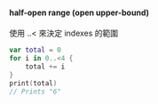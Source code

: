 #### half-open range (open upper-bound)

使用 ..< 來決定 indexes 的範圍

```swift
var total = 0
for i in 0..<4 {
    total += i
}
print(total)
// Prints "6"
```